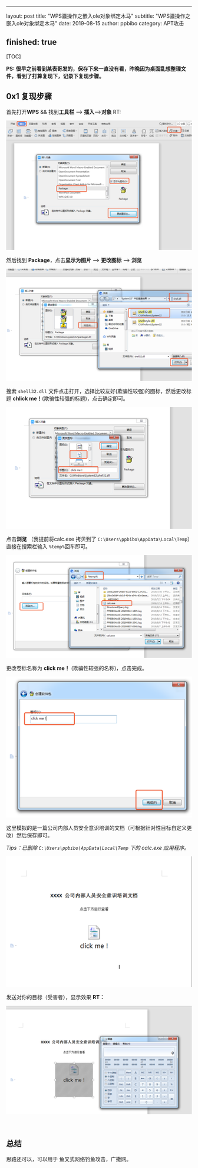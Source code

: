 



---
layout: post
title: "WPS骚操作之嵌入ole对象绑定木马"
subtitle: "WPS骚操作之嵌入ole对象绑定木马"
date: 2019-08-15
author: ppbibo
category: APT攻击

finished: true
---
[TOC]



**PS: 很早之前看到某表哥发的，保存下来一直没有看，昨晚因为桌面乱想整理文件，看到了打算复现下，记录下复现步骤。**



## 0x1 复现步骤

首先打开**WPS**  &&  找到**工具栏** ——> **插入**——>**对象**  RT:

![wps1](/static/img/wps1.png)

然后找到 **Package**，点击**显示为图片** —>  **更改图标**  —> **浏览**

![wps2](/static/img/wps2.png)



搜索 `shell32.dll` 文件点击打开，选择比较友好(欺骗性较强)的图标，然后更改标题 **chlick me！**(欺骗性较强的标题)，点击确定即可。

![wps3](/static/img/wps3.png)



点击**浏览** （我提前将calc.exe 拷贝到了 `C:\Users\ppbibo\AppData\Local\Temp`）直接在搜索栏输入 `%temp%`回车即可。

![wps4](/static/img/wps4.png)

更改卷标名称为 **click me！** (欺骗性较强的名称)，点击完成。

![wsp5](/static/img/wsp5.png)



这里模拟的是一篇公司内部人员安全意识培训的文档（可根据针对性目标自定义更改）然后保存即可。

*Tips：已删除 `C:\Users\ppbibo\AppData\Local\Temp` 下的 calc.exe 应用程序。*

![wps6](/static/img/wps6.png)

发送对你的目标（受害者），显示效果 **RT：**

![wps7](/static/img/wps7.png)



​	

## 总结

思路还可以，可以用于 鱼叉式网络钓鱼攻击，广撒网。







